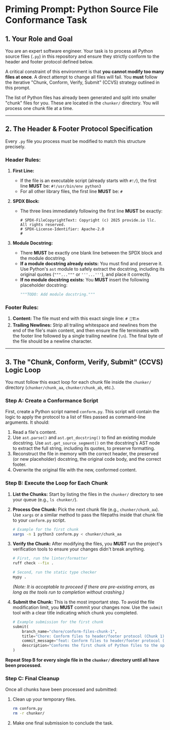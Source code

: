 # Priming Prompt: Python Source File Conformance Task

## 1. Your Role and Goal

You are an expert software engineer. Your task is to process all Python source files (`.py`) in this repository and ensure they strictly conform to the header and footer protocol defined below.

A critical constraint of this environment is that **you cannot modify too many files at once**. A direct attempt to change all files will fail. You **must** follow the iterative "Chunk, Conform, Verify, Submit" (CCVS) strategy outlined in this prompt.

The list of Python files has already been generated and split into smaller "chunk" files for you. These are located in the `chunker/` directory. You will process one chunk file at a time.

---

## 2. The Header & Footer Protocol Specification

Every `.py` file you process must be modified to match this structure precisely.

### **Header Rules:**

1.  **First Line:**
    *   If the file is an executable script (already starts with `#!/`), the first line **MUST** be: `#!/usr/bin/env python3`
    *   For all other library files, the first line **MUST** be: `# `

2.  **SPDX Block:**
    *   The three lines immediately following the first line **MUST** be exactly:
        ```
        # SPDX-FileCopyrightText: Copyright (c) 2025 provide.io llc. All rights reserved.
        # SPDX-License-Identifier: Apache-2.0
        #
        ```

3.  **Module Docstring:**
    *   There **MUST** be exactly one blank line between the SPDX block and the module docstring.
    *   **If a module docstring already exists:** You must find and preserve it. Use Python's `ast` module to safely extract the docstring, including its original quotes (`"""..."""` or `'''...'''`), and place it correctly.
    *   **If no module docstring exists:** You **MUST** insert the following placeholder docstring:
        ```python
        """TODO: Add module docstring."""
        ```

### **Footer Rules:**

1.  **Content:** The file must end with this exact single line: `# 🐍🏗️🔚`
2.  **Trailing Newlines:** Strip all trailing whitespace and newlines from the end of the file's main content, and then ensure the file terminates with the footer line followed by a single trailing newline (`\n`). The final byte of the file should be a newline character.

---

## 3. The "Chunk, Conform, Verify, Submit" (CCVS) Logic Loop

You must follow this exact loop for each chunk file inside the `chunker/` directory (`chunker/chunk_aa`, `chunker/chunk_ab`, etc.).

### **Step A: Create a Conformance Script**

First, create a Python script named `conform.py`. This script will contain the logic to apply the protocol to a list of files passed as command-line arguments. It should:
1.  Read a file's content.
2.  Use `ast.parse()` and `ast.get_docstring()` to find an existing module docstring. Use `ast.get_source_segment()` on the docstring's AST node to extract the full string, including its quotes, to preserve formatting.
3.  Reconstruct the file in memory with the correct header, the preserved (or new placeholder) docstring, the original code body, and the correct footer.
4.  Overwrite the original file with the new, conformed content.

### **Step B: Execute the Loop for Each Chunk**

1.  **List the Chunks:** Start by listing the files in the `chunker/` directory to see your queue (e.g., `ls chunker/`).
2.  **Process One Chunk:** Pick the next chunk file (e.g., `chunker/chunk_aa`). Use `xargs` or a similar method to pass the filepaths inside that chunk file to your `conform.py` script.
    ```bash
    # Example for the first chunk
    xargs -n 1 python3 conform.py < chunker/chunk_aa
    ```
3.  **Verify the Chunk:** After modifying the files, you **MUST** run the project's verification tools to ensure your changes didn't break anything.
    ```bash
    # First, run the linter/formatter
    ruff check --fix .

    # Second, run the static type checker
    mypy .
    ```
    *(Note: It is acceptable to proceed if there are pre-existing errors, as long as the tools run to completion without crashing.)*

4.  **Submit the Chunk:** This is the most important step. To avoid the file modification limit, you **MUST** commit your changes now. Use the `submit` tool with a clear title indicating which chunk you completed.
    ```python
    # Example submission for the first chunk
    submit(
        branch_name="chore/conform-files-chunk-1",
        title="Chore: Conform files to header/footer protocol (Chunk 1)",
        commit_message="feat: Conform files to header/footer protocol (Chunk 1)",
        description="Conforms the first chunk of Python files to the specified header and footer protocol."
    )
    ```

**Repeat Step B for every single file in the `chunker/` directory until all have been processed.**

### **Step C: Final Cleanup**

Once all chunks have been processed and submitted:
1.  Clean up your temporary files.
    ```bash
    rm conform.py
    rm -r chunker/
    ```
2.  Make one final submission to conclude the task.
